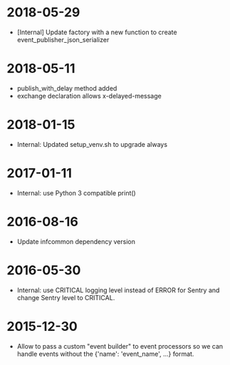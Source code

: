 2018-05-29
==========
* [Internal] Update factory with a new function to create event_publisher_json_serializer

2018-05-11
==========
* publish_with_delay method added
* exchange declaration allows x-delayed-message

2018-01-15
==========
* Internal: Updated setup_venv.sh to upgrade always

2017-01-11
==========
* Internal: use Python 3 compatible print()

2016-08-16
==========
* Update infcommon dependency version

2016-05-30
==========
* Internal: use CRITICAL logging level instead of ERROR for Sentry and change Sentry level to CRITICAL.

2015-12-30
==========
* Allow to pass a custom "event builder" to event processors so we can handle events without the {'name': 'event_name', ...} format.
